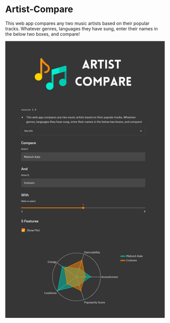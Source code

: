 # Artist-Compare
This web app compares any two music artists based on their popular tracks. Whatever genres, languages they have sung, enter their names in the below two boxes, and compare!

![image](https://raw.githubusercontent.com/akshayonly/Artist-Compare/main/Screenshot.png)
